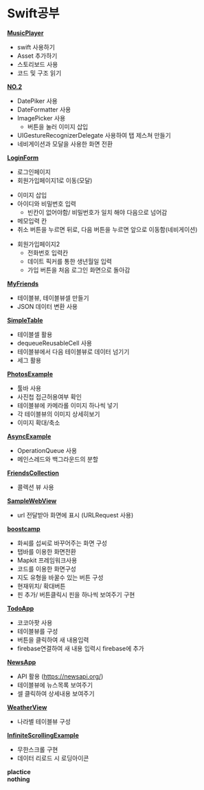 # Swift공부

[**MusicPlayer**](https://github.com/JINHYUCK-r/Swift/tree/master/MusicPlayer)
 - swift 사용하기 
 - Asset 추가하기
 - 스토리보드 사용
 - 코드 및 구조 읽기 
 
[**NO.2**](https://github.com/JINHYUCK-r/Swift/tree/master/NO.2)
  - DatePiker 사용
 - DateFormatter 사용
- ImagePicker 사용
  *  버튼을 눌러 이미지 삽입
 - UIGestureRecognizerDelegate 사용하여 탭 제스쳐 만들기
- 네비게이션과 모달을 사용한 화면 전환
  
[**LoginForm**](https://github.com/JINHYUCK-r/Swift/tree/master/LoginForm)
- 로그인페이지
- 회원가입페이지1로 이동(모달)
 * 이미지 삽입
 * 아이디와 비밀번호 입력
   +  빈칸이 없어야함/ 비밀번호가 일치 해야 다음으로 넘어감
 * 메모입력 칸
 * 취소 버튼을 누르면 뒤로, 다음 버튼을 누르면 앞으로 이동함(네비게이션)
- 회원가입페이지2
  * 전화번호 입력칸
  * 데이트 픽커를 통한 생년월일 입력
  * 가입 버튼을 처음 로그인 화면으로 돌아감
  
[**MyFriends**](https://github.com/JINHYUCK-r/Swift/tree/master/MyFriends)
 - 테이블뷰, 테이블뷰셀 만들기
 - JSON 데이터 변환 사용 

[**SimpleTable**](https://github.com/JINHYUCK-r/Swift/tree/master/SimpleTable)
 - 테이블셀 활용
 - dequeueReusableCell 사용
 - 테이블뷰에서 다음 테이블뷰로 데이터 넘기기
- 세그 활용

[**PhotosExample**](https://github.com/JINHYUCK-r/Swift/tree/master/PhotosExample)
 - 툴바 사용
 - 사진첩 접근허용여부 확인
 - 테이블뷰에 카메라롤 이미지 하나씩 넣기
 - 각 테이블뷰의 이미지 상세히보기
 - 이미지 확대/축소
 
 [**AsyncExample**](https://github.com/JINHYUCK-r/Swift/tree/master/AsyncExample)
  - OperationQueue 사용
 - 메인스레드와 백그라운드의 분할
 
 [**FriendsCollection**](https://github.com/JINHYUCK-r/Swift/tree/master/FriendsCollection)
 - 콜렉션 뷰 사용
 
[**SampleWebView**](https://github.com/JINHYUCK-r/Swift/tree/master/SampleWebView)
 - url 전달받아 화면에 표시 (URLRequest 사용)
 
 [**boostcamp**](https://github.com/JINHYUCK-r/Swift/tree/master/boostcamp)
 - 화씨를 섭씨로 바꾸어주는 화면 구성
 - 탭바를 이용한 화면전환
 - Mapkit 프레임워크사용
 - 코드를 이용한 화면구성
 - 지도 유형을 바꿀수 있는 버튼 구성
 - 현재위치/ 확대버튼
 - 핀 추가/ 버튼클릭시 핀을 하나씩 보여주기 구현
 
[**TodoApp**](https://github.com/JINHYUCK-r/Swift/tree/master/TodoApp)
 - 코코아팟 사용
 - 테이블뷰를 구성
 - 버튼을 클릭하여 새 내용입력
 - firebase연결하여 새 내용 입력시 firebase에 추가

[**NewsApp**](https://github.com/JINHYUCK-r/Swift/tree/master/NewsApp)
 - API 활용 (https://newsapi.org/)
 - 테이블뷰에 뉴스목록 보여주기
 - 셀 클릭하여 상세내용 보여주기
 
[**WeatherView**](https://github.com/JINHYUCK-r/Swift/tree/master/WeatherView)
 - 나라별 테이블뷰 구성
 
 [**InfiniteScrollingExample**](https://github.com/JINHYUCK-r/Swift/tree/master/InfiniteScrollingExample)
  - 무한스크롤 구현
  - 데이터 리로드 시 로딩아이콘
 
**plactice**   
**nothing**
